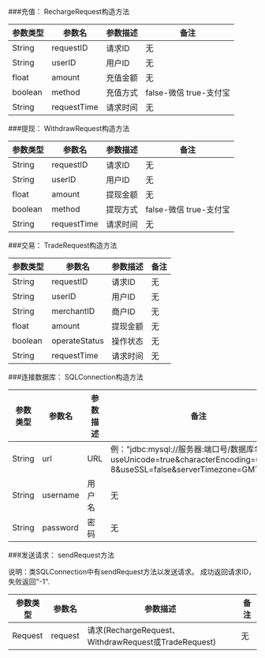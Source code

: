 ﻿###充值：
RechargeRequest构造方法

| 参数类型 | 参数名 | 参数描述 | 备注 |
| ---- | ---- | ---- | ---- |
| String | requestID | 请求ID | 无 |
| String | userID | 用户ID | 无 |
| float | amount | 充值金额 | 无 |
| boolean | method | 充值方式 | false-微信 true-支付宝 |
| String | requestTime | 请求时间 | 无 |

###提现：
WithdrawRequest构造方法

| 参数类型 | 参数名 | 参数描述 | 备注 |
| ---- | ---- | ---- | ---- |
| String | requestID | 请求ID | 无 |
| String | userID | 用户ID | 无 |
| float | amount | 提现金额 | 无 |
| boolean | method | 提现方式 | false-微信 true-支付宝 |
| String | requestTime | 请求时间 | 无 |

###交易：
TradeRequest构造方法

| 参数类型 | 参数名 | 参数描述 | 备注 |
| ---- | ---- | ---- | ---- |
| String | requestID | 请求ID | 无 |
| String | userID | 用户ID | 无 |
| String | merchantID | 商户ID | 无 |
| float | amount | 提现金额 | 无 |
| boolean | operateStatus | 操作状态 | 无 |
| String | requestTime | 请求时间 | 无 |

###连接数据库：
SQLConnection构造方法

| 参数类型 | 参数名 | 参数描述 | 备注 |
| ---- | ---- | ---- | ---- |
| String | url | URL | 例："jdbc:mysql://服务器:端口号/数据库名称?useUnicode=true&characterEncoding=utf-8&useSSL=false&serverTimezone=GMT%2B8" |
| String | username | 用户名 | 无 |
| String | password | 密码 | 无 |

###发送请求：
sendRequest方法

说明：类SQLConnection中有sendRequest方法以发送请求。
成功返回请求ID，失败返回"-1".

| 参数类型 | 参数名 | 参数描述 | 备注 |
| ---- | ---- | ---- | ---- |
| Request | request | 请求(RechargeRequest、WithdrawRequest或TradeRequest) | 无 |